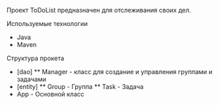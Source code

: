 Проект ToDoList предназначен для отслеживания своих дел.

Используемые технологии 
* Java
* Maven

Структура прокета
* [dao]
** Manager - класс для создание и управления группами и задачами
* [entity]
** Group - Группа
** Task - Задача
* App - Основной класс 